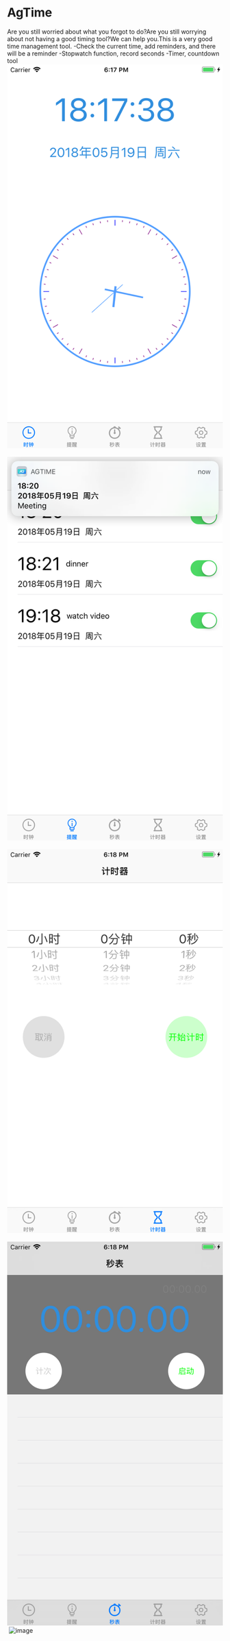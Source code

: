 # AgTime
Are you still worried about what you forgot to do?Are you still worrying about not having a good timing tool?We can help you.This is a very good time management tool.
-Check the current time, add reminders, and there will be a reminder
-Stopwatch function, record seconds
-Timer, countdown tool
 ![image](https://github.com/neozzx/AgTime/raw/master/AGTime/AGTime/1.png)
 ![image](https://github.com/neozzx/AgTime/raw/master/AGTime/AGTime/2.png)
 ![image](https://github.com/neozzx/AgTime/raw/master/AGTime/AGTime/3.png)
 ![image](https://github.com/neozzx/AgTime/raw/master/AGTime/AGTime/4.png)
 ![image](https://github.com/neozzx/AgTime/raw/master/AGTime/AGTime/5.png)
